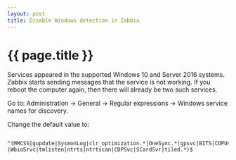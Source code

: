 ```yaml
---
layout: post
title: Disable Windows detection in Zabbix
---
```


{{ page.title }}
================

<link href="css/blackboard.css" rel="stylesheet">

Services appeared in the supported Windows 10 and Server 2016 systems. Zabbix starts sending messages that the service is not working. If you reboot the computer again, then there will already be two such services.

Go to: Administration → General -> Regular expressions -> Windows service names for discovery.

Change the default value to:
<pre><code data-language="php">
^(MMCSS|gupdate|SysmonLog|clr_optimization.*|OneSync.*|gpsvc|BITS|CDPUserSvc.*|.*KMSELDI|stisvc|UsoSvc|TrustedInstaller
|WbioSrvc|tmlisten|ntrts|ntrtscan|CDPSvc|SCardSvr|tiled.*)$
</code></pre>
